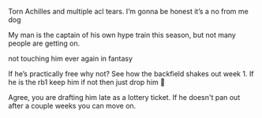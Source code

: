 Torn Achilles and multiple acl tears. I’m gonna be honest it’s a no from me dog

My man is the captain of his own hype train this season, but not many people are getting on.

not touching him ever again in fantasy

If he’s practically free why not? See how the backfield shakes out week 1. If he is the rb1 keep him if not then just drop him 🤷

Agree, you are drafting him late as a lottery ticket. If he doesn't pan out after a couple weeks you can move on.


